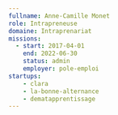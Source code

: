 ```yaml
---
fullname: Anne-Camille Monet
role: Intrapreneuse
domaine: Intraprenariat
missions:
  - start: 2017-04-01
    end: 2022-06-30
    status: admin
    employer: pole-emploi
startups:
    - clara
    - la-bonne-alternance
    - dematapprentissage
---
```



